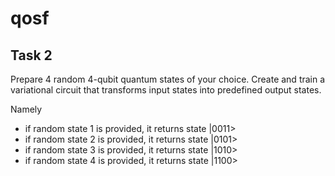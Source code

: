 # qosf
## Task 2
Prepare 4 random 4-qubit quantum states of your choice.
Create and train a variational circuit that transforms input states into predefined output states.   

Namely
- if random state 1 is provided, it returns state |0011>
- if random state 2 is provided, it returns state |0101>
- if random state 3 is provided, it returns state |1010>
- if random state 4 is provided, it returns state |1100>
